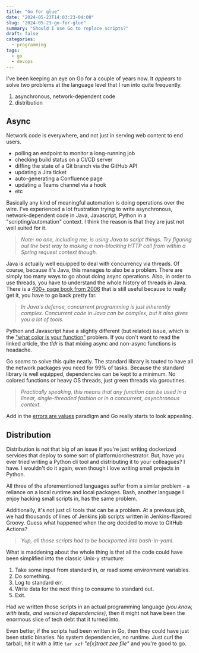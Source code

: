 ```yaml
---
title: "Go for glue"
date: "2024-05-23T14:03:23-04:00"
slug: "2024-05-23-go-for-glue"
summary: "Should I use Go to replace scripts?"
draft: false
categories:
  - programming
tags:
  - go
  - devops
---
```


I've been keeping an eye on Go for a couple of years now. It _appears_ to solve two problems at the language level that I run into quite frequently.

1. asynchronous, network-dependent code
1. distribution

## Async

Network code is everywhere, and not just in serving web content to end users.

- polling an endpoint to monitor a long-running job
- checking build status on a CI/CD server
- diffing the state of a Git branch via the GitHub API
- updating a Jira ticket
- auto-generating a Confluence page
- updating a Teams channel via a hook
- etc

Basically any kind of meaningful automation is doing operations over the wire. I've experienced a lot frustration trying to write asynchronous, network-dependent code in Java, Javascript, Python in a "scripting/automation" context. I think the reason is that they are just not well suited for it.

> _Note: no one, including me, is using Java to script things. Try figuring out the best way to making a non-blocking HTTP call from within a Spring request context though._

Java is actually well equipped to deal with concurrency via threads. Of course, because it's Java, this manages to also be a problem. There are simply too many ways to go about doing async operations. Also, in order to use threads, you have to understand the whole history of threads in Java. There is a [400+ page book from 2006](https://www.oreilly.com/library/view/java-concurrency-in/0321349601/) that is still useful because to really get it, you have to go back pretty far.

> _In Java's defense, concurrent programming is just inherently complex. Concurrent code in Java can be complex, but it also gives you a lot of tools._

Python and Javascript have a slightly different (but related) issue, which is the ["what color is your function"](https://journal.stuffwithstuff.com/2015/02/01/what-color-is-your-function/) problem. If you don't want to read the linked article, the _tldr_ is that mixing async and non-async functions is headache.

Go _seems_ to solve this quite neatly. The standard library is touted to have all the network packages you need for 99% of tasks. Because the standard library is well equipped, dependencies can be kept to a minimum. No colored functions or heavy OS threads, just green threads via goroutines.

> _Practically speaking, this means that any function can be used in a linear, single-threaded fashion or in a concurrent, asynchronous context._

Add in the [errors are values](https://go.dev/blog/errors-are-values) paradigm and Go really starts to look appealing.

## Distribution

Distribution is not that big of an issue if you're just writing dockerized services that deploy to some sort of platform/orchestrator. But, have you ever tried writing a Python cli tool and distributing it to your colleagues? I have. I wouldn't do it again, even though I love writing small projects in Python.

All three of the aforementioned languages suffer from a similar problem - a reliance on a local runtime and local packages. Bash, another language I enjoy hacking small scripts in, has the same problem.

Additionally, it's not just cli tools that can be a problem. At a previous job, we had thousands of lines of Jenkins job scripts written in Jenkins-flavored Groovy. Guess what happened when the org decided to move to GitHub Actions?

> _Yup, all those scripts had to be backported into bash-in-yaml._

What is maddening about the whole thing is that all the code could have been simplified into the classic Unix-y structure:

1. Take some input from standard in, or read some environment variables.
1. Do something.
1. Log to standard err.
1. Write data for the next thing to consume to standard out.
1. Exit.

Had we written those scripts in an actual programming language _(you know, with tests, and versioned dependencies)_, then it might not have been the enormous slice of tech debt that it turned into.

Even better, if the scripts had been written in Go, then they could have just been static binaries. No system dependencies, no runtime. Just curl the tarball, hit it with a little `tar xzf` _"e[x]tract zee file"_ and you're good to go.
